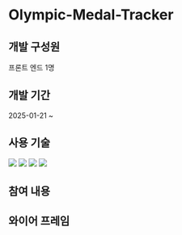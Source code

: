 # Olympic-Medal-Tracker

## 개발 구성원
프론트 엔드 1명

## 개발 기간
2025-01-21 ~ 

## 사용 기술
<img src="https://img.shields.io/badge/html5-E34F26?style=for-the-badge&logo=html5&logoColor=white"> <img src="https://img.shields.io/badge/css-1572B6?style=for-the-badge&logo=css3&logoColor=white"> <img src="https://img.shields.io/badge/javascript-F7DF1E?style=for-the-badge&logo=javascript&logoColor=black">
<img src="https://img.shields.io/badge/react-F7DF1E?style=for-the-badge&logo=javascript&logoColor=black">
## 참여 내용

## 와이어 프레임
